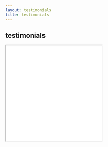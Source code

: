 ```yaml
---
layout: testimonials
title: testimonials
---
```

<div id="content_area">
<div id="content_body">

<div id="testimonials">
<h2>testimonials</h2>
<iframe id="testimonial_iframe" src="/personal/pages/testimonials-iframe.html" height="300"></iframe>
</div>

</div>
</div>
